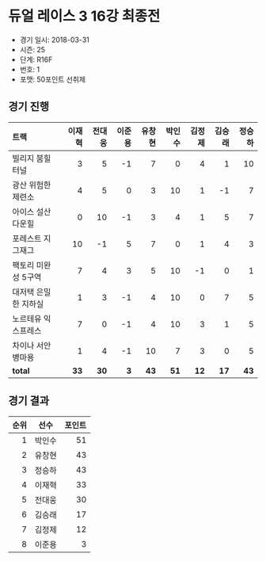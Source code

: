 # 듀얼 레이스 3 16강 최종전

- 경기 일시: 2018-03-31
- 시즌: 25
- 단계: R16F
- 번호: 1
- 포맷: 50포인트 선취제





## 경기 진행

| 트랙 | 이재혁 | 전대웅 | 이준용 | 유창현 | 박인수 | 김정제 | 김승래 | 정승하 |
|:---|---:|---:|---:|---:|---:|---:|---:|---:|
| 빌리지 붐힐터널 | 3 | 5 | -1 | 7 | 0 | 4 | 1 | 10 |
| 광산 위험한 제련소 | 4 | 5 | 0 | 3 | 10 | 1 | -1 | 7 |
| 아이스 설산 다운힐 | 0 | 10 | -1 | 3 | 4 | 1 | 5 | 7 |
| 포레스트 지그재그 | 10 | -1 | 5 | 7 | 0 | 1 | 4 | 3 |
| 팩토리 미완성 5구역 | 7 | 4 | 3 | 5 | 10 | -1 | 0 | 1 |
| 대저택 은밀한 지하실 | 1 | 3 | -1 | 4 | 10 | 0 | 7 | 5 |
| 노르테유 익스프레스 | 7 | 0 | -1 | 4 | 10 | 3 | 1 | 5 |
| 차이나 서안 병마용 | 1 | 4 | -1 | 10 | 7 | 3 | 0 | 5 |
| __total__ | __33__ | __30__ | __3__ | __43__ | __51__ | __12__ | __17__ | __43__ |




## 경기 결과

| 순위 | 선수 | 포인트 |
|---:|:---:|---:|
| 1 | 박인수 | 51 |
| 2 | 유창현 | 43 |
| 3 | 정승하 | 43 |
| 4 | 이재혁 | 33 |
| 5 | 전대웅 | 30 |
| 6 | 김승래 | 17 |
| 7 | 김정제 | 12 |
| 8 | 이준용 | 3 |

